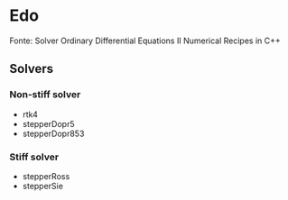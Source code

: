 # Edo

Fonte: Solver Ordinary Differential Equations II 
       Numerical Recipes in C++

## Solvers

### Non-stiff solver
* rtk4
* stepperDopr5
* stepperDopr853

### Stiff solver

* stepperRoss
* stepperSie

